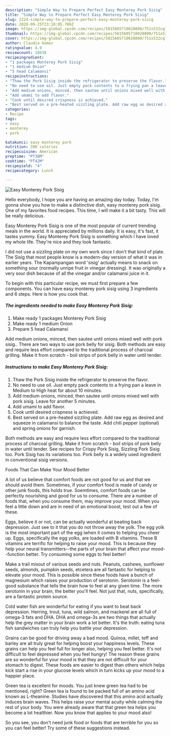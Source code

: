 ```yaml
---
description: "Simple Way to Prepare Perfect Easy Monterey Pork Sisig"
title: "Simple Way to Prepare Perfect Easy Monterey Pork Sisig"
slug: 2224-simple-way-to-prepare-perfect-easy-monterey-pork-sisig
date: 2020-09-25T23:18:05.786Z
image: https://img-global.cpcdn.com/recipes/5815605710028800/751x532cq70/easy-monterey-pork-sisig-recipe-main-photo.jpg
thumbnail: https://img-global.cpcdn.com/recipes/5815605710028800/751x532cq70/easy-monterey-pork-sisig-recipe-main-photo.jpg
cover: https://img-global.cpcdn.com/recipes/5815605710028800/751x532cq70/easy-monterey-pork-sisig-recipe-main-photo.jpg
author: Claudia Gomez
ratingvalue: 4.9
reviewcount: 18638
recipeingredient:
- "1 packages Monterey Pork Sisig"
- "1 medium Onion"
- "5 head Calamansi"
recipeinstructions:
- "Thaw the Pork Sisig inside the refrigerator to preserve the flavor."
- "No need to use oil. Just empty pack contents to a frying pan a leave in Medium to High heat for about 10 minutes."
- "Add medium onions, minced, then sautee until onions mixed well with pork sisig. Leave for another 5 minutes."
- "Add umami to add flavor."
- "Cook until desired crispness is achieved."
- "Best served on a pre-heated sizzling plate. Add raw egg as desired and squeeze in calamansi to balance the taste. Add chili pepper (optional) and spring onions for garnish."
categories:
- Recipe
tags:
- easy
- monterey
- pork

katakunci: easy monterey pork 
nutrition: 208 calories
recipecuisine: American
preptime: "PT38M"
cooktime: "PT42M"
recipeyield: "4"
recipecategory: Lunch

---
```



![Easy Monterey Pork Sisig](https://img-global.cpcdn.com/recipes/5815605710028800/751x532cq70/easy-monterey-pork-sisig-recipe-main-photo.jpg)

Hello everybody, I hope you are having an amazing day today. Today, I'm gonna show you how to make a distinctive dish, easy monterey pork sisig. One of my favorites food recipes. This time, I will make it a bit tasty. This will be really delicious.

Easy Monterey Pork Sisig is one of the most popular of current trending meals in the world. It is appreciated by millions daily. It is easy, it's fast, it tastes yummy. Easy Monterey Pork Sisig is something which I have loved my whole life. They're nice and they look fantastic.

I did not use a sizzling plate on my own work since I don&#39;t that kind of plate. The Sisig that most people know is a modern-day version of what it was in earlier years. The Kapampangan word &#39;sisig&#39; actually means to snack on something sour (normally unripe fruit in vinegar dressing). It was originally a very sour dish because of all the vinegar and/or calamansi juice in it.


To begin with this particular recipe, we must first prepare a few components. You can have easy monterey pork sisig using 3 ingredients and 6 steps. Here is how you cook that.

<!--inarticleads1-->

##### The ingredients needed to make Easy Monterey Pork Sisig:

1. Make ready 1 packages Monterey Pork Sisig
1. Make ready 1 medium Onion
1. Prepare 5 head Calamansi


Add medium onions, minced, then sautee until onions mixed well with pork sisig.. There are two ways to use pork belly for sisig. Both methods are easy and require less effort compared to the traditional process of charcoal grilling. Make it from scratch - boil strips of pork belly in water until tender. 

<!--inarticleads2-->

##### Instructions to make Easy Monterey Pork Sisig:

1. Thaw the Pork Sisig inside the refrigerator to preserve the flavor.
1. No need to use oil. Just empty pack contents to a frying pan a leave in Medium to High heat for about 10 minutes.
1. Add medium onions, minced, then sautee until onions mixed well with pork sisig. Leave for another 5 minutes.
1. Add umami to add flavor.
1. Cook until desired crispness is achieved.
1. Best served on a pre-heated sizzling plate. Add raw egg as desired and squeeze in calamansi to balance the taste. Add chili pepper (optional) and spring onions for garnish.


Both methods are easy and require less effort compared to the traditional process of charcoal grilling. Make it from scratch - boil strips of pork belly in water until tender. See recipes for Crispy Pork Sisig, Sizzling Pork Sisig too. Pork Sisig has its variations too. Pork belly is a widely used ingredient in conventional sisig versions. 

Foods That Can Make Your Mood Better


A lot of us believe that comfort foods are not good for us and that we should avoid them. Sometimes, if your comfort food is made of candy or other junk foods, this holds true. Soemtimes, comfort foods can be perfectly nourishing and good for us to consume. There are a number of foods that, when you consume them, may improve your mood. When you feel a little down and are in need of an emotional boost, test out a few of these.

Eggs, believe it or not, can be actually wonderful at beating back depression. Just see to it that you do not throw away the yolk. The egg yolk is the most important part of the egg iwhen it comes to helping you cheer up. Eggs, specifically the egg yolks, are loaded with B vitamins. These B vitamins are terrific for helping to raise your mood. This is because they help your neural transmitters--the parts of your brain that affect your mood--function better. Try consuming some eggs to feel better!

Make a trail mixout of various seeds and nuts. Peanuts, cashews, sunflower seeds, almonds, pumpkin seeds, etcetera are all fantastic for helping to elevate your mood. This is possible since these foods have a bunch of magnesium which raises your production of serotonin. Serotonin is a feel-good substance that tells the brain how to feel at any given time. The more serotonin in your brain, the better you'll feel. Not just that, nuts, specifically, are a fantastic protein source.

Cold water fish are wonderful for eating if you want to beat back depression. Herring, trout, tuna, wild salmon, and mackerel are all full of omega-3 fats and DHA. DHA and omega-3s are two things that actually help the grey matter in your brain work a lot better. It's the truth: eating tuna fish sandwiches can truly help you battle your depression. 

Grains can be good for driving away a bad mood. Quinoa, millet, teff and barley are all truly great for helping boost your happiness levels. These grains can help you feel full for longer also, helping you feel better. It's not difficult to feel depressed when you feel hungry! The reason these grains are so wonderful for your mood is that they are not difficult for your stomach to digest. These foods are easier to digest than others which helps kick start a rise in your glucose levels which in turn kicks up your mood to a happier place.

Green tea is excellent for moods. You just knew green tea had to be mentioned, right? Green tea is found to be packed full of an amino acid known as L-theanine. Studies have discovered that this amino acid actually induces brain waves. This helps raise your mental acuity while calming the rest of your body. You were already aware that that green tea helps you become a lot healthier. Now you know that applies to your mood also!

So you see, you don't need junk food or foods that are terrible for you so you can feel better! Try  some  of  these  suggestions  instead.

